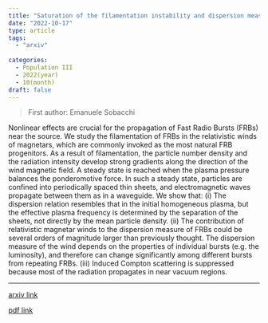 ```yaml
---
title: "Saturation of the filamentation instability and dispersion measure of Fast Radio Bursts"
date: "2022-10-17"
type: article
tags:
  - "arxiv"
  
categories:
  - Population III
  - 2022(year)
  - 10(month)
draft: false
---
```

> First author: Emanuele Sobacchi

 Nonlinear effects are crucial for the propagation of Fast Radio Bursts (FRBs)
near the source. We study the filamentation of FRBs in the relativistic winds
of magnetars, which are commonly invoked as the most natural FRB progenitors.
As a result of filamentation, the particle number density and the radiation
intensity develop strong gradients along the direction of the wind magnetic
field. A steady state is reached when the plasma pressure balances the
ponderomotive force. In such a steady state, particles are confined into
periodically spaced thin sheets, and electromagnetic waves propagate between
them as in a waveguide. We show that: (i) The dispersion relation resembles
that in the initial homogeneous plasma, but the effective plasma frequency is
determined by the separation of the sheets, not directly by the mean particle
density. (ii) The contribution of relativistic magnetar winds to the dispersion
measure of FRBs could be several orders of magnitude larger than previously
thought. The dispersion measure of the wind depends on the properties of
individual bursts (e.g. the luminosity), and therefore can change significantly
among different bursts from repeating FRBs. (iii) Induced Compton scattering is
suppressed because most of the radiation propagates in near vacuum regions.

---
[arxiv link](http://arxiv.org/abs/2210.08754v1)

[pdf link](http://arxiv.org/pdf/2210.08754v1)